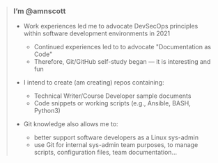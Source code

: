 > ### I’m @amnscott
>   - Work experiences led me to advocate DevSecOps principles within software development environments in 2021
>     - Continued experiences led to to advocate "Documentation as Code"
>     - Therefore, Git/GitHub self-study began &mdash; it is interesting and fun
>     
>   - I intend to create (am creating) repos containing:
>     - Technical Writer/Course Developer sample documents
>     - Code snippets or working scripts (e.g., Ansible, BASH, Python3)
>
>   - Git knowledge also allows me to:
>     - better support software developers as a Linux sys-admin
>     - use Git for internal sys-admin team purposes, to manage scripts, configuration files, team documentation...
<!---
amnscott/amnscott is a ✨ special ✨ repository because its `README.md` (this file) appears on your GitHub profile.
You can click the Preview link to take a look at your changes.
--->
